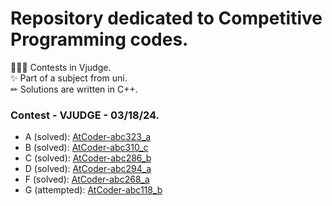 # Repository dedicated to Competitive Programming codes.

👩🏾‍💻 Contests in Vjudge. <br>
✨ Part of a subject from uni. <br>
✏ Solutions are written in C++.

### Contest - VJUDGE - 03/18/24.

- A (solved): [AtCoder-abc323_a](https://vjudge.net/problem/AtCoder-abc323_a)
- B (solved): [AtCoder-abc310_c](https://vjudge.net/problem/AtCoder-abc310_c)
- C (solved): [AtCoder-abc286_b](https://vjudge.net/problem/AtCoder-abc286_b)
- D (solved): [AtCoder-abc294_a](https://vjudge.net/problem/AtCoder-abc294_a)
- F (solved): [AtCoder-abc268_a](https://vjudge.net/problem/AtCoder-abc268_a)
- G (attempted): [AtCoder-abc118_b](https://vjudge.net/problem/AtCoder-abc118_b)
